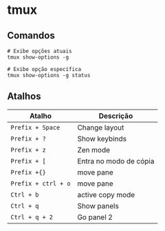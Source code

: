 # tmux

## Comandos

```
# Exibe opções atuais
tmux show-options -g

# Exibe opção específica
tmux show-options -g status
```

## Atalhos

| Atalho              | Descrição              |
| ------------------- | ---------------------- |
| `Prefix + Space`    | Change layout          |
| `Prefix + ?`        | Show keybinds          |
| `Prefix + z`        | Zen mode               |
| `Prefix + [`        | Entra no modo de cópia |
| `Prefix +{}`        | move pane              |
| `Prefix + ctrl + o` | move pane              |
| `Ctrl + b`          | active copy mode       |
| `Ctrl + q`          | Show panels            |
| `Ctrl + q + 2`      | Go panel 2             |
